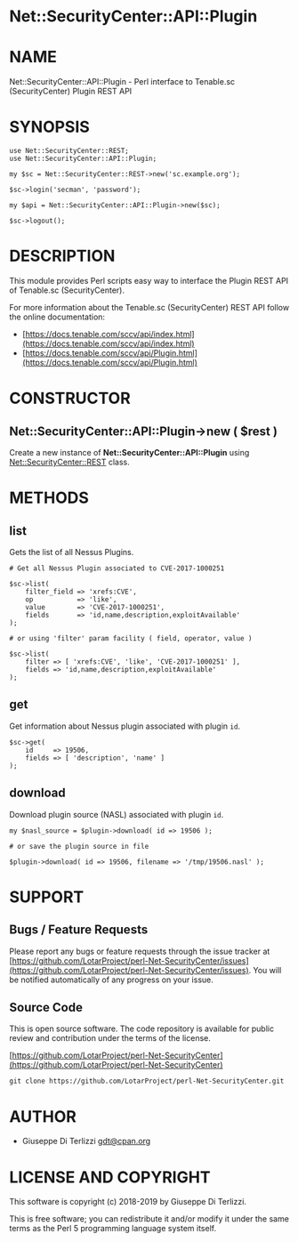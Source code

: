 # Net::SecurityCenter::API::Plugin
# NAME

Net::SecurityCenter::API::Plugin - Perl interface to Tenable.sc (SecurityCenter) Plugin REST API

# SYNOPSIS

    use Net::SecurityCenter::REST;
    use Net::SecurityCenter::API::Plugin;

    my $sc = Net::SecurityCenter::REST->new('sc.example.org');

    $sc->login('secman', 'password');

    my $api = Net::SecurityCenter::API::Plugin->new($sc);

    $sc->logout();

# DESCRIPTION

This module provides Perl scripts easy way to interface the Plugin REST API of Tenable.sc
(SecurityCenter).

For more information about the Tenable.sc (SecurityCenter) REST API follow the online documentation:

- [https://docs.tenable.com/sccv/api/index.html](https://docs.tenable.com/sccv/api/index.html)
- [https://docs.tenable.com/sccv/api/Plugin.html](https://docs.tenable.com/sccv/api/Plugin.html)

# CONSTRUCTOR

## Net::SecurityCenter::API::Plugin->new ( $rest )

Create a new instance of **Net::SecurityCenter::API::Plugin** using [Net::SecurityCenter::REST](net-securitycenter-rest.md) class.

# METHODS

## list

Gets the list of all Nessus Plugins.

    # Get all Nessus Plugin associated to CVE-2017-1000251

    $sc->list(
        filter_field => 'xrefs:CVE',
        op           => 'like',
        value        => 'CVE-2017-1000251',
        fields       => 'id,name,description,exploitAvailable'
    );

    # or using 'filter' param facility ( field, operator, value )

    $sc->list(
        filter => [ 'xrefs:CVE', 'like', 'CVE-2017-1000251' ],
        fields => 'id,name,description,exploitAvailable'
    );

## get

Get information about Nessus plugin associated with plugin `id`.

    $sc->get(
        id     => 19506,
        fields => [ 'description', 'name' ]
    );

## download

Download plugin source (NASL) associated with plugin `id`.

    my $nasl_source = $plugin->download( id => 19506 );

    # or save the plugin source in file

    $plugin->download( id => 19506, filename => '/tmp/19506.nasl' );

# SUPPORT

## Bugs / Feature Requests

Please report any bugs or feature requests through the issue tracker
at [https://github.com/LotarProject/perl-Net-SecurityCenter/issues](https://github.com/LotarProject/perl-Net-SecurityCenter/issues).
You will be notified automatically of any progress on your issue.

## Source Code

This is open source software.  The code repository is available for
public review and contribution under the terms of the license.

[https://github.com/LotarProject/perl-Net-SecurityCenter](https://github.com/LotarProject/perl-Net-SecurityCenter)

    git clone https://github.com/LotarProject/perl-Net-SecurityCenter.git

# AUTHOR

- Giuseppe Di Terlizzi <gdt@cpan.org>

# LICENSE AND COPYRIGHT

This software is copyright (c) 2018-2019 by Giuseppe Di Terlizzi.

This is free software; you can redistribute it and/or modify it under
the same terms as the Perl 5 programming language system itself.
